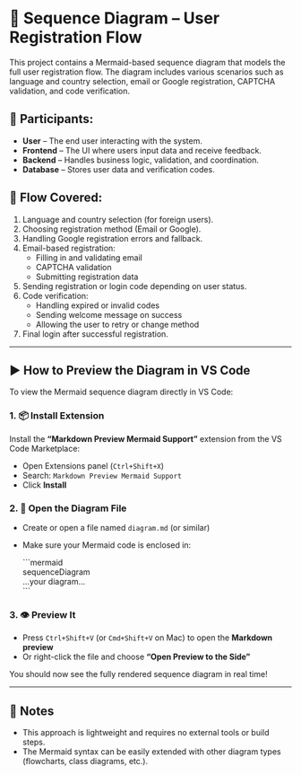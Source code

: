 # 🧩 Sequence Diagram – User Registration Flow

This project contains a Mermaid-based sequence diagram that models the full user registration flow. The diagram includes various scenarios such as language and country selection, email or Google registration, CAPTCHA validation, and code verification.

## 👥 Participants:

- **User** – The end user interacting with the system.
- **Frontend** – The UI where users input data and receive feedback.
- **Backend** – Handles business logic, validation, and coordination.
- **Database** – Stores user data and verification codes.

## 🔁 Flow Covered:

1. Language and country selection (for foreign users).
2. Choosing registration method (Email or Google).
3. Handling Google registration errors and fallback.
4. Email-based registration:
   - Filling in and validating email
   - CAPTCHA validation
   - Submitting registration data
5. Sending registration or login code depending on user status.
6. Code verification:
   - Handling expired or invalid codes
   - Sending welcome message on success
   - Allowing the user to retry or change method
7. Final login after successful registration.

---

## ▶️ How to Preview the Diagram in VS Code

To view the Mermaid sequence diagram directly in VS Code:

### 1. 📦 Install Extension

Install the **“Markdown Preview Mermaid Support”** extension from the VS Code Marketplace:

- Open Extensions panel (`Ctrl+Shift+X`)
- Search: `Markdown Preview Mermaid Support`
- Click **Install**

### 2. 📝 Open the Diagram File

- Create or open a file named `diagram.md` (or similar)
- Make sure your Mermaid code is enclosed in:

  \`\`\`mermaid  
   sequenceDiagram  
   ...your diagram...  
   \`\`\`

### 3. 👁️ Preview It

- Press `Ctrl+Shift+V` (or `Cmd+Shift+V` on Mac) to open the **Markdown preview**
- Or right-click the file and choose **“Open Preview to the Side”**

You should now see the fully rendered sequence diagram in real time!

---

## 📎 Notes

- This approach is lightweight and requires no external tools or build steps.
- The Mermaid syntax can be easily extended with other diagram types (flowcharts, class diagrams, etc.).
